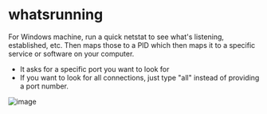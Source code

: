 # whatsrunning
For Windows machine, run a quick netstat to see what's listening, established, etc. Then maps those to a PID which then maps it to a specific service or software on your computer.
- It asks for a specific port you want to look for
- If you want to look for all connections, just type "all" instead of providing a port number.

![image](https://github.com/popalltheshells/whatsrunning/assets/6753178/90471ded-ff53-4040-a5b6-8f7db58b99e9)
